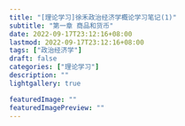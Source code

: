 ```yaml
---
title: "[理论学习]徐禾政治经济学概论学习笔记(1)"
subtitle: "第一章 商品和货币"
date: 2022-09-17T23:12:16+08:00
lastmod: 2022-09-17T23:12:16+08:00
tags: ["政治经济学"]
draft: false
categories: ["理论学习"]
description: ""
lightgallery: true

featuredImage: ""
featuredImagePreview: ""
---
```




